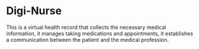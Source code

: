 # Digi-Nurse
This is a virtual health record that collects the necessary medical information, it manages taking medications and appointments, it establishes a communication between the patient and the medical profession.

